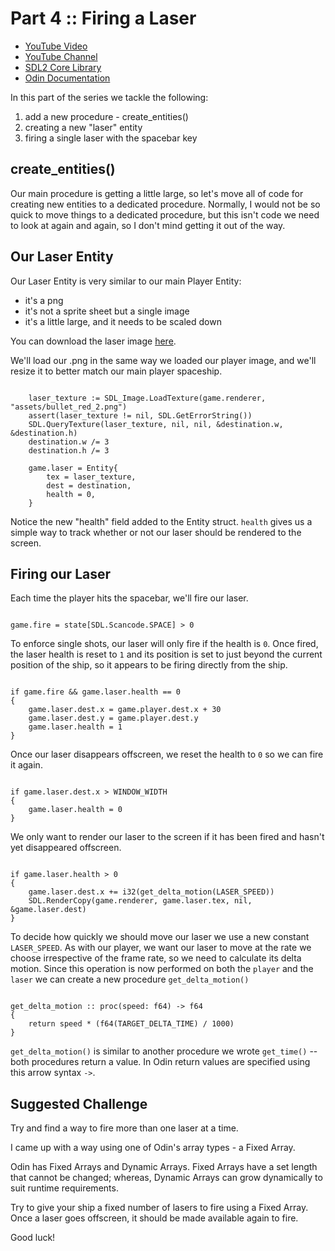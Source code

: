 # Part 4 :: Firing a Laser

* [YouTube Video]()
* [YouTube Channel](https://www.youtube.com/channel/UCKXSHFNc-5D9i3heHkHgeUg)
* [SDL2 Core Library](https://wiki.libsdl.org/CategoryAPI)
* [Odin Documentation](https://github.com/odin-lang/Odin/wiki)

In this part of the series we tackle the following:

1. add a new procedure - create_entities()
2. creating a new "laser" entity
3. firing a single laser with the spacebar key

## create_entities()

Our main procedure is getting a little large, so let's move all of code for creating new entities to a dedicated procedure. Normally, I would not be so quick to move things to a dedicated procedure, but this isn't code we need to look at again and again, so I don't mind getting it out of the way.

## Our Laser Entity

Our Laser Entity is very similar to our main Player Entity:

- it's a png
- it's not a sprite sheet but a single image
- it's a little large, and it needs to be scaled down

You can download the laser image [here](https://github.com/patrickodacre/odin-space-shooter/blob/master/assets/bullet_red_2.png).

We'll load our .png in the same way we loaded our player image, and we'll resize it to better match our main player spaceship.

```odin

	laser_texture := SDL_Image.LoadTexture(game.renderer, "assets/bullet_red_2.png")
	assert(laser_texture != nil, SDL.GetErrorString())
	SDL.QueryTexture(laser_texture, nil, nil, &destination.w, &destination.h)
	destination.w /= 3
	destination.h /= 3

	game.laser = Entity{
		tex = laser_texture,
		dest = destination,
		health = 0,
	}

```

Notice the new "health" field added to the Entity struct. `health` gives us a simple way to track whether or not our laser should be rendered to the screen.

## Firing our Laser

Each time the player hits the spacebar, we'll fire our laser.

```odin

game.fire = state[SDL.Scancode.SPACE] > 0

```

To enforce single shots, our laser will only fire if the health is `0`. Once fired, the laser health is reset to `1` and its position is set to just beyond the current position of the ship, so it appears to be firing directly from the ship.

```odin

if game.fire && game.laser.health == 0
{
	game.laser.dest.x = game.player.dest.x + 30
	game.laser.dest.y = game.player.dest.y
	game.laser.health = 1
}

```

Once our laser disappears offscreen, we reset the health to `0` so we can fire it again.

```odin

if game.laser.dest.x > WINDOW_WIDTH
{
	game.laser.health = 0
}

```

We only want to render our laser to the screen if it has been fired and hasn't yet disappeared offscreen.

```odin

if game.laser.health > 0
{
	game.laser.dest.x += i32(get_delta_motion(LASER_SPEED))
	SDL.RenderCopy(game.renderer, game.laser.tex, nil, &game.laser.dest)
}

```

To decide how quickly we should move our laser we use a new constant `LASER_SPEED`. As with our player, we want our laser to move at the rate we choose irrespective of the frame rate, so we need to calculate its delta motion. Since this operation is now performed on both the `player` and the `laser` we can create a new procedure `get_delta_motion()`

```odin

get_delta_motion :: proc(speed: f64) -> f64
{
	return speed * (f64(TARGET_DELTA_TIME) / 1000)
}

```

`get_delta_motion()` is similar to another procedure we wrote `get_time()` -- both procedures return a value. In Odin return values are specified using this arrow syntax `->`.

## Suggested Challenge

Try and find a way to fire more than one laser at a time.

I came up with a way using one of Odin's array types - a Fixed Array.

Odin has Fixed Arrays and Dynamic Arrays. Fixed Arrays have a set length that cannot be changed; whereas, Dynamic Arrays can grow dynamically to suit runtime requirements.

Try to give your ship a fixed number of lasers to fire using a Fixed Array. Once a laser goes offscreen, it should be made available again to fire.

Good luck!

